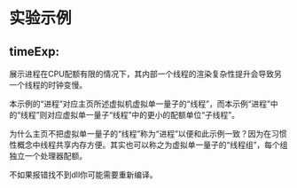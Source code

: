 # 实验示例

## timeExp: 

展示进程在CPU配额有限的情况下，其内部一个线程的渲染复杂性提升会导致另一个线程的时钟变慢。

本示例的“进程”对应主页所述虚拟机虚拟单一量子的“线程”，而本示例“进程”中的“线程”则对应虚拟单一量子“线程”中的更小的配额单位“子线程”。

为什么主页不把虚拟单一量子的“线程”称为“进程”以便和此示例一致？因为在习惯性概念中线程共享内存方便。其实也可以称之为虚拟单一量子的“线程组”，每个组独立一个处理器配额。

不如果报错找不到dll你可能需要重新编译。
